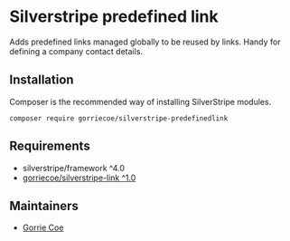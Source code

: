 # Silverstripe predefined link
Adds predefined links managed globally to be reused by links.  Handy for defining a company contact details.

## Installation
Composer is the recommended way of installing SilverStripe modules.
```
composer require gorriecoe/silverstripe-predefinedlink
```

## Requirements

- silverstripe/framework ^4.0
- [gorriecoe/silverstripe-link ^1.0](https://github.com/gorriecoe/silverstripe-link)

## Maintainers

- [Gorrie Coe](https://github.com/gorriecoe)
